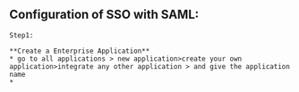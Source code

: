 ## Configuration of SSO with SAML:
```
Step1:

**Create a Enterprise Application** 
* go to all applications > new application>create your own application>integrate any other application > and give the application name
* 
```

